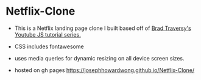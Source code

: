 # Netflix-Clone


- This is a Netflix landing page clone I built based off of [Brad Traversy's Youtube JS tutorial series.](https://youtu.be/P7t13SGytRk)

- CSS includes fontawesome

- uses media queries for dynamic resizing on all device screen sizes.

- hosted on gh pages https://josephhowardwong.github.io/Netflix-Clone/
